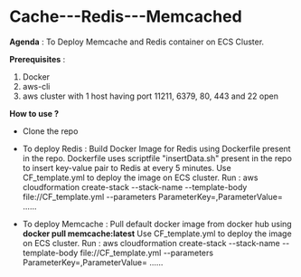 # Cache---Redis---Memcached

**Agenda** :
To Deploy Memcache and Redis container on ECS Cluster.

**Prerequisites** :
1. Docker 
2. aws-cli 
3. aws cluster with 1 host having port 11211, 6379, 80, 443 and 22 open   

**How to use ?**
- Clone the repo
- To deploy Redis :
  Build Docker Image for Redis using Dockerfile present in the repo.
  Dockerfile uses scriptfile "insertData.sh" present in the repo to insert key-value pair to Redis at every 5 minutes.
  Use CF_template.yml to deploy the image on ECS cluster. Run :
  aws cloudformation create-stack --stack-name <Name of the stack > --template-body file://CF_template.yml --parameters ParameterKey=,ParameterValue= ......
  
- To deploy Memcache :
  Pull default docker image from docker hub using 
    **docker pull memcache:latest**
  Use CF_template.yml to deploy the image on ECS cluster. Run :
  aws cloudformation create-stack --stack-name <Name of the stack > --template-body file://CF_template.yml --parameters ParameterKey=,ParameterValue= ...... 
  
  
  
  
    
    
